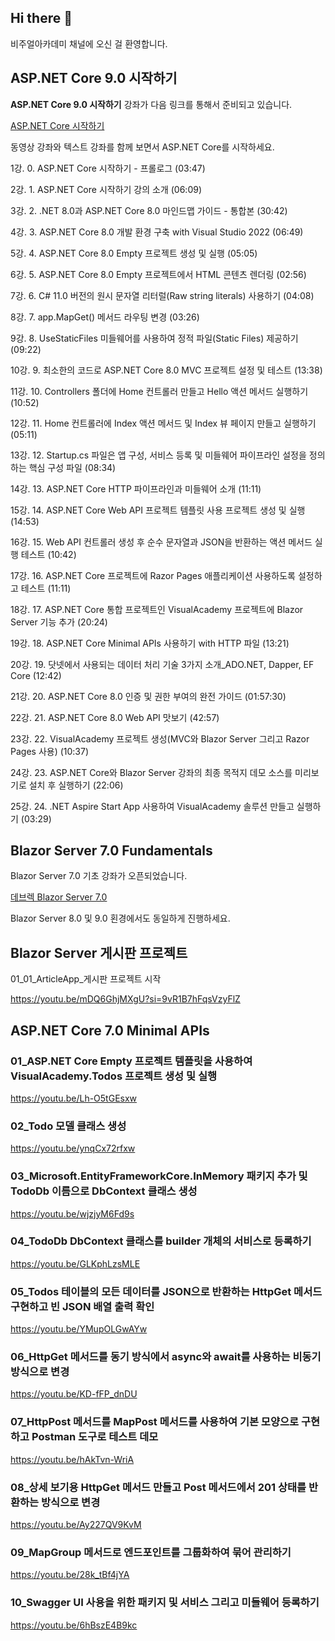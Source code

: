 ## Hi there 👋

비주얼아카데미 채널에 오신 걸 환영합니다.

## ASP.NET Core 9.0 시작하기 

**ASP.NET Core 9.0 시작하기** 강좌가 다음 링크를 통해서 준비되고 있습니다.

[ASP.NET Core 시작하기](http://www.devlec.com/?_pageVariable=courseDetail&code=PT001TB4368&method=S&relation=PT001TB4368_ASPNETCORE9)

동영상 강좌와 텍스트 강좌를 함께 보면서 ASP.NET Core를 시작하세요.

  1강.   0. ASP.NET Core 시작하기 - 프롤로그 (03:47)
  
  2강.   1. ASP.NET Core 시작하기 강의 소개 (06:09)
  
  3강.   2. .NET 8.0과 ASP.NET Core 8.0 마인드맵 가이드 - 통합본 (30:42)
  
  4강.   3. ASP.NET Core 8.0 개발 환경 구축 with Visual Studio 2022 (06:49)
  
  5강.   4. ASP.NET Core 8.0 Empty 프로젝트 생성 및 실행 (05:05)
  
  6강.   5. ASP.NET Core 8.0 Empty 프로젝트에서 HTML 콘텐츠 렌더링 (02:56)
  
  7강.   6. C# 11.0 버전의 원시 문자열 리터럴(Raw string literals) 사용하기 (04:08)
  
  8강.   7. app.MapGet() 메서드 라우팅 변경 (03:26)
  
  9강.   8. UseStaticFiles 미들웨어를 사용하여 정적 파일(Static Files) 제공하기 (09:22)
  
  10강.   9. 최소한의 코드로 ASP.NET Core 8.0 MVC 프로젝트 설정 및 테스트 (13:38)
  
  11강.   10. Controllers 폴더에 Home 컨트롤러 만들고 Hello 액션 메서드 실행하기 (10:52)
  
  12강.   11. Home 컨트롤러에 Index 액션 메서드 및 Index 뷰 페이지 만들고 실행하기 (05:11)
  
  13강.   12. Startup.cs 파일은 앱 구성, 서비스 등록 및 미들웨어 파이프라인 설정을 정의하는 핵심 구성 파일 (08:34)
  
  14강.   13. ASP.NET Core HTTP 파이프라인과 미들웨어 소개 (11:11)
  
  15강.   14. ASP.NET Core Web API 프로젝트 템플릿 사용 프로젝트 생성 및 실행 (14:53)
  
  16강.   15. Web API 컨트롤러 생성 후 순수 문자열과 JSON을 반환하는 액션 메서드 실행 테스트 (10:42)
  
  17강.   16. ASP.NET Core 프로젝트에 Razor Pages 애플리케이션 사용하도록 설정하고 테스트 (11:11)
  
  18강.   17. ASP.NET Core 통합 프로젝트인 VisualAcademy 프로젝트에 Blazor Server 기능 추가 (20:24)
  
  19강.   18. ASP.NET Core Minimal APIs 사용하기 with HTTP 파일 (13:21)
  
  20강.   19. 닷넷에서 사용되는 데이터 처리 기술 3가지 소개_ADO.NET, Dapper, EF Core (12:42)
  
  21강.   20. ASP.NET Core 8.0 인증 및 권한 부여의 완전 가이드 (01:57:30)
  
  22강.   21. ASP.NET Core 8.0 Web API 맛보기 (42:57)
  
  23강.   22. VisualAcademy 프로젝트 생성(MVC와 Blazor Server 그리고 Razor Pages 사용) (10:37)
  
  24강.   23. ASP.NET Core와 Blazor Server 강좌의 최종 목적지 데모 소스를 미리보기로 설치 후 실행하기 (22:06)
  
  25강.   24. .NET Aspire Start App 사용하여 VisualAcademy 솔루션 만들고 실행하기 (03:29)


## Blazor Server 7.0 Fundamentals 

Blazor Server 7.0 기초 강좌가 오픈되었습니다.

[데브렉 Blazor Server 7.0](http://www.devlec.com/?_pageVariable=strdown_v4&code=PT001TB4349&method=S&relation=PT001TB4349_BlazorServer)

Blazor Server 8.0 및 9.0 횐경에서도 동일하게 진행하세요.

## Blazor Server 게시판 프로젝트 

01_01_ArticleApp_게시판 프로젝트 시작

https://youtu.be/mDQ6GhjMXgU?si=9vR1B7hFqsVzyFlZ

## ASP.NET Core 7.0 Minimal APIs

### 01_ASP.NET Core Empty 프로젝트 템플릿을 사용하여 VisualAcademy.Todos 프로젝트 생성 및 실행

https://youtu.be/Lh-O5tGEsxw

### 02_Todo 모델 클래스 생성

https://youtu.be/ynqCx72rfxw

### 03_Microsoft.EntityFrameworkCore.InMemory 패키지 추가 및 TodoDb 이름으로 DbContext 클래스 생성

https://youtu.be/wjzjyM6Fd9s

### 04_TodoDb DbContext 클래스를 builder 개체의 서비스로 등록하기

https://youtu.be/GLKphLzsMLE

### 05_Todos 테이블의 모든 데이터를 JSON으로 반환하는 HttpGet 메서드 구현하고 빈 JSON 배열 출력 확인

https://youtu.be/YMupOLGwAYw

### 06_HttpGet 메서드를 동기 방식에서 async와 await를 사용하는 비동기 방식으로 변경

https://youtu.be/KD-fFP_dnDU

### 07_HttpPost 메서드를 MapPost 메서드를 사용하여 기본 모양으로 구현하고 Postman 도구로 테스트 데모

https://youtu.be/hAkTvn-WriA

### 08_상세 보기용 HttpGet 메서드 만들고 Post 메서드에서 201 상태를 반환하는 방식으로 변경

https://youtu.be/Ay227QV9KvM

### 09_MapGroup 메서드로 엔드포인트를 그룹화하여 묶어 관리하기

https://youtu.be/28k_tBf4jYA

### 10_Swagger UI 사용을 위한 패키지 및 서비스 그리고 미들웨어 등록하기

https://youtu.be/6hBszE4B9kc
